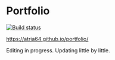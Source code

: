 # Portfolio
[![Build status](https://ci.appveyor.com/api/projects/status/tjy784s26na4r53u?svg=true)](https://ci.appveyor.com/project/Atria64/atria64-portfolio)
   
https://atria64.github.io/portfolio/
   
Editing in progress. Updating little by little.

